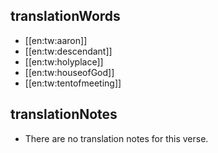 ## translationWords

* [[en:tw:aaron]]
* [[en:tw:descendant]]
* [[en:tw:holyplace]]
* [[en:tw:houseofGod]]
* [[en:tw:tentofmeeting]]

## translationNotes

* There are no translation notes for this verse.

